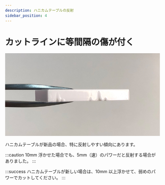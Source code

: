 ```yaml
---
description: ハニカムテーブルの反射
sidebar_position: 4
---
```


# カットラインに等間隔の傷が付く

![](/assets/20191114_02.jpg)

ハニカムテーブルが新品の場合、特に反射しやすい傾向にあります。

:::caution
10mm 浮かせた場合でも、5mm（速）のパワーだと反射する場合がありました。
:::

:::success
ハニカムテーブルが新しい場合は、10mm 以上浮かせて、弱めのパワーでカットしてください。
:::
